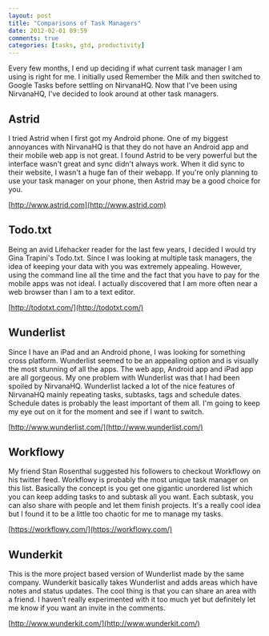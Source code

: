```yaml
---
layout: post
title: "Comparisons of Task Managers"
date: 2012-02-01 09:59
comments: true
categories: [tasks, gtd, productivity]
---
```


Every few months, I end up deciding if what current task manager I am using is
right for me. I initially used Remember the Milk and then switched to Google
Tasks before settling on NirvanaHQ. Now that I've been using NirvanaHQ, I've
decided to look around at other task managers.

## Astrid

I tried Astrid when I first got my Android phone. One of my biggest annoyances
with NirvanaHQ is that they do not have an Android app and their mobile web app
is not great. I found Astrid to be very powerful but the interface wasn't great
and sync didn't always work. When it did sync to their website, I wasn't a huge
fan of their webapp. If you're only planning to use your task manager on your
phone, then Astrid may be a good choice for you.

[http://www.astrid.com](http://www.astrid.com)

## Todo.txt

Being an avid Lifehacker reader for the last few years, I decided I would try
Gina Trapini's Todo.txt. Since I was looking at multiple task managers, the idea
of keeping your data with you was extremely appealing. However, using the
command line all the time and the fact that you have to pay for the mobile apps
was not ideal. I actually discovered that I am more often near a web browser than
I am to a text editor.

[http://todotxt.com/](http://todotxt.com/)

## Wunderlist

Since I have an iPad and an Android phone, I was looking for something cross
platform. Wunderlist seemed to be an appealing option and is visually the most
stunning of all the apps. The web app, Android app and iPad app are all 
gorgeous. My one problem with Wunderlist was that I had been spoiled by
NirvanaHQ. Wunderlist lacked a lot of the nice features of NirvanaHQ mainly
repeating tasks, subtasks, tags and schedule dates. Schedule dates is probably
the least important of them all. I'm going to keep my eye out on it for the
moment and see if I want to switch.

[http://www.wunderlist.com/](http://www.wunderlist.com/)

## Workflowy

My friend Stan Rosenthal suggested his followers to checkout Workflowy on his
twitter feed. Workflowy is probably the most unique task manager on this list.
Basically the concept is you get one gigantic unordered list which you can keep
adding tasks to and subtask all you want. Each subtask, you can also share with
people and let them finish projects. It's a really cool idea but I found it to
be a little too chaotic for me to manage my tasks.

[https://workflowy.com/](https://workflowy.com/)

## Wunderkit

This is the more project based version of Wunderlist made by the same company.
Wunderkit basically takes Wunderlist and adds areas which have notes and status
updates. The cool thing is that you can share an area with a friend. I haven't
really experimented with it too much yet but definitely let me know if you want
an invite in the comments.

[http://www.wunderkit.com/](http://www.wunderkit.com/)
